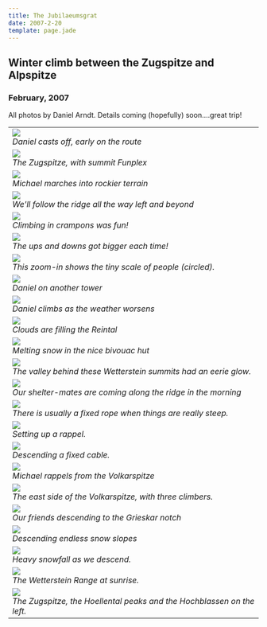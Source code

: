```yaml
---
title: The Jubilaeumsgrat
date: 2007-2-20
template: page.jade
---
```


<h2>Winter climb between the Zugspitze and Alpspitze</h2>
<h3>February, 2007</h3>


All photos by Daniel Arndt. Details coming (hopefully) soon....great trip!


<table>
<tr><td>
<a href="images/danielridge.jpg"><img src="images/danielridge.jpg"></a><br>
<i>Daniel casts off, early on the route</i>
</td></tr>
<tr><td>
<a href="images/zuggy.jpg"><img src="images/zuggy.jpg"></a><br>
<i>The Zugspitze, with summit Funplex</i>
</td></tr>
<tr><td>
<a href="images/nicepart.jpg"><img src="images/nicepart.jpg"></a><br>
<i>Michael marches into rockier terrain</i>
</td></tr>
<tr><td>
<a href="images/viewingall.jpg"><img src="images/viewingall.jpg"></a><br>
<i>We'll follow the ridge all the way left and beyond</i>
</td></tr>
<tr><td>
<a href="images/michaelclimb.jpg"><img src="images/michaelclimb.jpg"></a><br>
<i>Climbing in crampons was fun!</i>
</td></tr>
<tr><td>
<a href="images/moreridge.jpg"><img src="images/moreridge.jpg"></a><br>
<i>The ups and downs got bigger each time!</i>
</td></tr>
<tr><td>
<a href="images/scaleoridge.jpg"><img src="images/scaleoridge.jpg"></a><br>
<i>This zoom-in shows the tiny scale of people (circled).</i>
</td></tr>
<tr><td>
<a href="images/danielwalkin.jpg"><img src="images/danielwalkin.jpg"></a><br>
<i>Daniel on another tower</i>
</td></tr>
<tr><td>
<a href="images/balancy.jpg"><img src="images/balancy.jpg"></a><br>
<i>Daniel climbs as the weather worsens</i>
</td></tr>
<tr><td>
<a href="images/weathernogood.jpg"><img src="images/weathernogood.jpg"></a><br>
<i>Clouds are filling the Reintal</i>
</td></tr>
<tr><td>
<a href="images/inhut.jpg"><img src="images/inhut.jpg"></a><br>
<i>Melting snow in the nice bivouac hut</i>
</td></tr>
<tr><td>
<a href="images/glowingvalley.jpg"><img src="images/glowingvalley.jpg"></a><br>
<i>The valley behind these Wetterstein summits had an eerie glow.</i>
</td></tr>
<tr><td>
<a href="images/morninghike.jpg"><img src="images/morninghike.jpg"></a><br>
<i>Our shelter-mates are coming along the ridge in the morning</i>
</td></tr>
<tr><td>
<a href="images/fixedrope.jpg"><img src="images/fixedrope.jpg"></a><br>
<i>There is usually a fixed rope when things are really steep.</i>
</td></tr>
<tr><td>
<a href="images/asmallrappel.jpg"><img src="images/asmallrappel.jpg"></a><br>
<i>Setting up a rappel.</i>
</td></tr>
<tr><td>
<a href="images/beforevolkar.jpg"><img src="images/beforevolkar.jpg"></a><br>
<i>Descending a fixed cable.</i>
</td></tr>
<tr><td>
<a href="images/rappelvolkar.jpg"><img src="images/rappelvolkar.jpg"></a><br>
<i>Michael rappels from the Volkarspitze</i>
</td></tr>
<tr><td>
<a href="images/endlessridge.jpg"><img src="images/endlessridge.jpg"></a><br>
<i>The east side of the Volkarspitze, with three climbers.</i>
</td></tr>
<tr><td>
<a href="images/toalpspitz.jpg"><img src="images/toalpspitz.jpg"></a><br>
<i>Our friends descending to the Grieskar notch</i>
</td></tr>
<tr><td>
<a href="images/descentlong.jpg"><img src="images/descentlong.jpg"></a><br>
<i>Descending endless snow slopes</i>
</td></tr>
<tr><td>
<a href="images/snowydown.jpg"><img src="images/snowydown.jpg"></a><br>
<i>Heavy snowfall as we descend.</i>
</td></tr>
<tr><td>
<a href="images/morningpano.jpg"><img src="images/morningpano.jpg"></a><br>
<i>The Wetterstein Range at sunrise.</i>
</td></tr>
<tr><td>
<a href="images/fromalpspitz.jpg"><img src="images/fromalpspitz.jpg"></a><br>
<i>The Zugspitze, the Hoellental peaks and the Hochblassen on the left.</i>
</td></tr>
</table>
